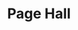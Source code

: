 ---
events:
- building: Page Hall
  categories: page-hall
  description: This organization's mission has been "to increase the number of culturally
    responsible Black engineers who excel academically, succeed professionally and
    positively impact the community."
  event_decade: '1970'
  event_id: '15'
  excerpt: This organization's mission has been "to increase the number of culturally
    responsible Black engineers who excel academically, succeed professionally and
    positively impact the community."
  image id (orig): '0001364'
  image_caption: Walkway in front of Page Hall and Poe Hall
  image_id: '0001364'
  image_link: https://d.lib.ncsu.edu/collections/catalog/0001364
  start_date: 01/01/1976
  title: National Society of Black Engineers chapter established
  year: '1976'
lat: '35.7859'
layout: post
lng: '-78.667'
order: 25
permalink: places/page-hall/
place: page-hall
title: Page Hall

---